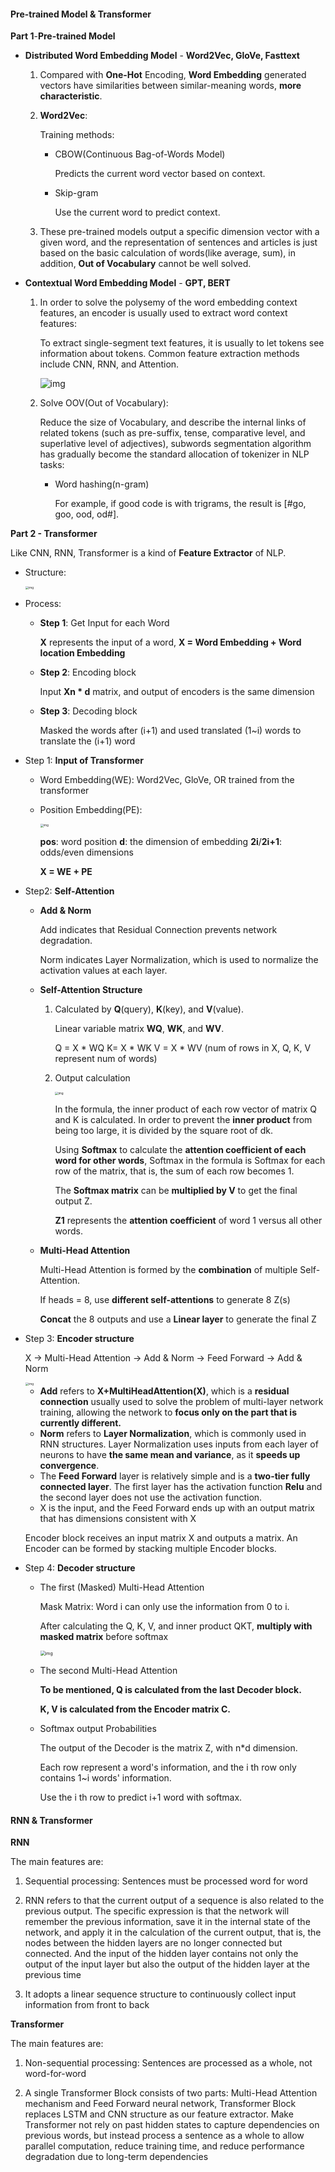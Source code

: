 #### Pre-trained Model & Transformer

**Part 1**-**Pre-trained Model**

- **Distributed Word Embedding Model** - **Word2Vec, GloVe, Fasttext** 

  1. Compared with **One-Hot** Encoding, **Word Embedding** generated vectors have similarities between similar-meaning words,  **more characteristic**.

  2. **Word2Vec**: 

     Training methods:

     - CBOW(Continuous Bag-of-Words Model)

       Predicts the current word vector based on context.

     - Skip-gram

       Use the current word to predict context.

  3. These pre-trained models output a specific dimension vector with a given word, and the representation of sentences and articles is just based on the basic calculation of words(like average, sum), in addition, **Out of Vocabulary** cannot be well solved.

  

- **Contextual Word Embedding Model** - **GPT, BERT**

  1. In order to solve the polysemy of the word embedding context features, an encoder is usually used to extract word context features:

     To extract single-segment text features, it is usually to let tokens see information about tokens. Common feature extraction methods include CNN, RNN, and Attention.

     ![img](https://pic2.zhimg.com/v2-ca9e1ae46f7d6c83cc45ddaea5c472e9_r.jpg)

  2. Solve OOV(Out of Vocabulary):

     Reduce the size of Vocabulary, and describe the internal links of related tokens (such as pre-suffix, tense, comparative level, and superlative level of adjectives), subwords segmentation algorithm has gradually become the standard allocation of tokenizer in NLP tasks:

     - Word hashing(n-gram)

       For example, if good code is with trigrams, the result is [#go, goo, ood, od#].



**Part 2 - Transformer**

Like CNN, RNN, Transformer is a kind of **Feature Extractor** of NLP.

- Structure: 

  <img src="https://pic4.zhimg.com/80/v2-f6380627207ff4d1e72addfafeaff0bb_1440w.webp" alt="img" style="zoom:33%;" />

- Process:

  - **Step 1**: Get Input for each Word

    **X** represents the input of a word, **X = Word Embedding + Word location Embedding**

  - **Step 2**: Encoding block

    Input **Xn * d** matrix, and output of encoders is the same dimension

  - **Step 3**: Decoding block

    Masked the words after (i+1) and used translated (1~i) words to translate the (i+1) word

- Step 1: **Input of Transformer**

  - Word Embedding(WE): Word2Vec, GloVe, OR trained from the transformer

  - Position Embedding(PE): 

    <img src="https://pic3.zhimg.com/v2-8b442ffd03ea0f103e9acc37a1db910a_r.jpg" alt="img" style="zoom: 33%;" />

    **pos**: word position  **d**: the dimension of embedding  **2i**/**2i+1**: odds/even dimensions

    **X = WE + PE**

    

- Step2: **Self-Attention**

  - **Add & Norm**

    Add indicates that Residual Connection prevents network degradation.

    Norm indicates Layer Normalization, which is used to normalize the activation values at each layer.

  - **Self-Attention Structure**

    1. Calculated by **Q**(query), **K**(key), and **V**(value).

       Linear variable matrix **WQ**, **WK**, and **WV**.

       Q = X * WQ      K= X * WK      V = X * WV (num of rows in X, Q, K, V represent num of words) 

    2. Output calculation

       <img src="https://pic2.zhimg.com/80/v2-9699a37b96c2b62d22b312b5e1863acd_1440w.webp" alt="img" style="zoom:33%;" />

       In the formula, the inner product of each row vector of matrix Q and K is calculated. In order to prevent the **inner product** from being too large, it is divided by the square root of dk.

       Using **Softmax** to calculate the **attention coefficient of each word for other words**, Softmax in the formula is Softmax for each row of the matrix, that is, the sum of each row becomes 1.

       The **Softmax matrix** can be **multiplied by V** to get the final output Z.

       **Z1** represents the **attention coefficient** of word 1 versus all other words.

  - **Multi-Head Attention**

    Multi-Head Attention is formed by the **combination** of multiple Self-Attention.

    If heads = 8, use **different self-attentions** to generate 8 Z(s)

    **Concat** the 8 outputs and use a **Linear layer** to generate the final Z

    

- Step 3: **Encoder structure**

  X -> Multi-Head Attention -> Add & Norm -> Feed Forward -> Add & Norm 

  <img src="https://pic3.zhimg.com/80/v2-a4b35db50f882522ee52f61ddd411a5a_1440w.webp" alt="img" style="zoom:33%;" />

  - **Add** refers to **X+MultiHeadAttention(X)**, which is a **residual connection** usually used to solve the problem of multi-layer network training, allowing the network to **focus only on the part that is currently different.**
  - **Norm** refers to **Layer Normalization**, which is commonly used in RNN structures. Layer Normalization uses inputs from each layer of neurons to have **the same mean and variance**, as it **speeds up convergence**.
  - The **Feed Forward** layer is relatively simple and is a **two-tier fully connected layer**. The first layer has the activation function **Relu** and the second layer does not use the activation function.
  - X is the input, and the Feed Forward ends up with an output matrix that has dimensions consistent with X

  Encoder block receives an input matrix X and outputs a matrix. An Encoder can be formed by stacking multiple Encoder blocks.

  

- Step 4: **Decoder structure**

  - The first (Masked) Multi-Head Attention

    Mask Matrix: Word i can only use the information from 0 to i.

    After calculating the Q, K, V, and inner product QKT, **multiply with masked matrix** before softmax

    <img src="https://pic2.zhimg.com/v2-35d1c8eae955f6f4b6b3605f7ef00ee1_r.jpg" alt="img" style="zoom: 50%;" />

  - The second Multi-Head Attention
  
    **To be mentioned, Q is calculated from the last Decoder block.**
  
    **K, V is calculated from the Encoder matrix C.**
  
    
  
  - Softmax output Probabilities
  
    The output of the Decoder is the matrix Z, with n*d dimension.
  
    Each row represent a word's information, and the i th row only contains 1~i words' information.
  
    Use the i th row to predict i+1 word with softmax.



#### RNN & Transformer

**RNN**

The main features are:

1. Sequential processing: Sentences must be processed word for word

2. RNN refers to that the current output of a sequence is also related to the previous output. The specific expression is that the network will remember the previous information, save it in the internal state of the network, and apply it in the calculation of the current output, that is, the nodes between the hidden layers are no longer connected but connected. And the input of the hidden layer contains not only the output of the input layer but also the output of the hidden layer at the previous time

3. It adopts a linear sequence structure to continuously collect input information from front to back



**Transformer**

The main features are:

1. Non-sequential processing: Sentences are processed as a whole, not word-for-word

2. A single Transformer Block consists of two parts: Multi-Head Attention mechanism and Feed Forward neural network, Transformer Block replaces LSTM and CNN structure as our feature extractor. Make Transformer not rely on past hidden states to capture dependencies on previous words, but instead process a sentence as a whole to allow parallel computation, reduce training time, and reduce performance degradation due to long-term dependencies

